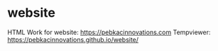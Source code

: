 # website
HTML Work for website: https://pebkacinnovations.com
Tempviewer: https://pebkacinnovations.github.io/website/
